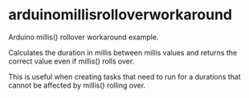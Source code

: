 # arduinomillisrolloverworkaround

Arduino millis() rollover workaround example.

Calculates the duration in millis between millis values and returns the correct value even if millis() rolls over.

This is useful when creating tasks that need to run for a durations that cannot be affected by millis() rolling over.
